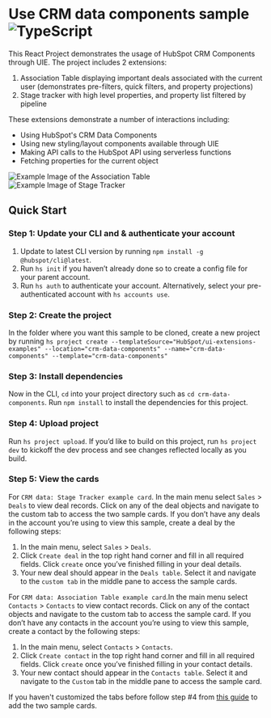 # Use CRM data components sample ![TypeScript](https://img.shields.io/badge/typescript-%23007ACC.svg?style=for-the-badge&logo=typescript&logoColor=white)

This React Project demonstrates the usage of HubSpot CRM Components through UIE. The project includes 2 extensions:

1. Association Table displaying important deals associated with the current user (demonstrates pre-filters, quick filters, and property projections)
2. Stage tracker with high level properties, and property list filtered by pipeline

These extensions demonstrate a number of interactions including:

- Using HubSpot's CRM Data Components
- Using new styling/layout components available through UIE
- Making API calls to the HubSpot API using serverless functions
- Fetching properties for the current object

![Example Image of the Association Table](https://github.com/HubSpot/ui-extensions-examples/assets/110251572/3230755a-4ea2-44eb-b8b6-4858dbb01a87)
![Example Image of Stage Tracker](https://github.com/HubSpot/ui-extensions-examples/assets/110251572/fd35ab4d-a2ac-4165-b5de-02e8a2481a9a)

## Quick Start

### Step 1: Update your CLI and & authenticate your account
1. Update to latest CLI version by running `npm install -g @hubspot/cli@latest`.
2. Run `hs init` if you haven’t already done so to create a config file for your parent account.
3. Run `hs auth` to authenticate your account. Alternatively, select your pre-authenticated account with `hs accounts use`.

### Step 2: Create the project

In the folder where you want this sample to be cloned, create a new project by running `hs project create --templateSource="HubSpot/ui-extensions-examples" --location="crm-data-components" --name="crm-data-components" --template="crm-data-components"`

### Step 3: Install dependencies
Now in the CLI, `cd` into your project directory such as `cd crm-data-components`. Run `npm install` to install the dependencies for this project.

### Step 4: Upload project
Run `hs project upload`. If you’d like to build on this project, run `hs project dev` to kickoff the dev process and see changes reflected locally as you build.

### Step 5: View the cards

For `CRM data: Stage Tracker example card`.
In the main menu select `Sales` > `Deals` to view deal records. Click on any of the deal objects and navigate to the custom tab to access the two sample cards. If you don’t have any deals in the account you’re using to view this sample, create a deal by the following steps:

1. In the main menu, select `Sales` > `Deals`.
2. Click `Create deal` in the top right hand corner and fill in all required fields. Click `create` once you’ve finished filling in your deal details.
3. Your new deal should appear in the `Deals table`. Select it and navigate to the `custom tab` in the middle pane to access the sample cards.

For `CRM data: Association Table example card`.In the main menu select `Contacts` > `Contacts` to view contact records. Click on any of the contact objects and navigate to the custom tab to access the sample card. If you don’t have any contacts in the account you’re using to view this sample, create a contact by the following steps:

1. In the main menu, select `Contacts` > `Contacts`.
2. Click `Create contact` in the top right hand corner and fill in all required fields. Click `create` once you’ve finished filling in your contact details.
3. Your new contact should appear in the `Contacts table`. Select it and navigate to the `Custom` tab in the middle pane to access the sample card.

If you haven't customized the tabs before follow step #4 from [this guide](https://developers.hubspot.com/docs/platform/ui-extensions-quickstart) to add the two sample cards.
